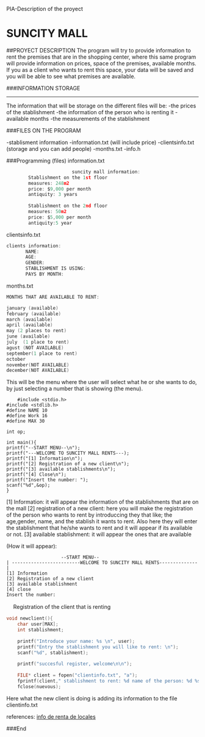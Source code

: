 PIA-Description of the proyect

# SUNCITY MALL 



##PROYECT DESCRIPTION 
The program will try to provide information to rent the premises that are in the shopping center, where this same program will provide information on prices, space of the premises, available months.
If you as a client who wants to rent this space, your data will be saved and you will be able to see what premises are available.


###INFORMATION STORAGE
                
----
The information that will be storage on the different files will be:
-the prices of the stablishment 
-the information of the person who is renting it 
-available months 
-the measurements of the stablishment 

###FILES ON THE PROGRAM

-stablisment information
-information.txt  (will include price)
-clientsinfo.txt  (storage and you can add people)
-months.txt
-info.h


###Programming (files)
information.txt
```c
					    suncity mall information: 
		Stablishment on the 1st floor
		measures: 248m2
		price: $9,000 per month 
		antiquity: 3 years 
	
		Stablishment on the 2nd floor
		measures: 50m2
		price: $5,000 per month
		antiquity:5 year
```

clientsinfo.txt
 ```c
clients information:
		NAME:
		AGE:
		GENDER:
		STABLISHMENT IS USING:
		PAYS BY MONTH: 
```

months.txt
```c
MONTHS THAT ARE AVAILABLE TO RENT:

january (available)
february (available)
march (available)
april (available)
may (2 places to rent)
june (available)
july  (1 place to rent)
agust (NOT AVAILABLE)
september(1 place to rent)
october
november(NOT AVAILABLE)
december(NOT AVAILABLE)

```
This will be the menu where the user will select what he or she wants to do, by just selecting a number that is showing (the menu).

    	#include <stdio.h>
	#include <stdlib.h>
    #define NAME 10
    #define Work 16
	#define MAX 30
	
	int op;
	
	int main(){
	printf("--START MENU--\n");
	printf("---WELCOME TO SUNCITY MALL RENTS---);
	printf("[1] Information\n");
	printf("[2] Registration of a new client\n");
	printf("[3] available stablishments\n");
	printf("[4] Close\n");
 	printf("Insert the number: ");
	scanf("%d",&op);
	}
 
 [1] Information: it will appear the information of the stablishments that are on the mall
 [2] registration of a new client: here you will make the registration of the person who wants to rent by introduccing they that like; the age,gender, name, and the stablish it wants to rent. Also here they will enter the stablishment that he/she wants to rent and it will appear if its available or not.
 [3] available stablishment: it will appear the ones that are available
    
(How it will appear):

    				    --START MENU--
    | -------------------------WELCOME TO SUNCITY MALL RENTS--------------|
    [1] Information
    [2] Registration of a new client 
	[3] available stablishment
	[4] close 
	Insert the number: 

　
Registration of the client that is renting
```c
void newclient(){
    char user[MAX];
    int stablishment;
    
    printf("Introduce your name: %s \n", user);
    printf("Entry the stablishment you will like to rent: \n");
    scanf("%d", stablishment);
    
    printf("succesful register, welcome\n\n");
   
    FILE* client = fopen("clientinfo.txt", "a");
    fprintf(client," stablishment to rent: %d name of the person: %d %s \n",stablishment, user);
    fclose(nuevous);
```
Here what the new client is doing is adding its information to the file clientinfo.txt

references:
[info de renta de locales](https://inmuebles.mercadolibre.com.mx/locales-comerciales/renta-local-paseo-la-fe-san-nicolas-de-los-garzahttp:// "references")

###End
